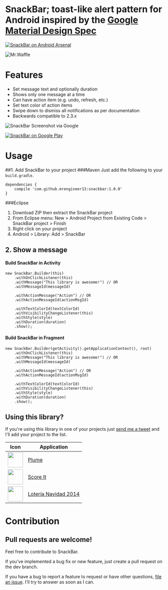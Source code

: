 # SnackBar; toast-like alert pattern for Android inspired by the [Google Material Design Spec](http://www.google.com/design/spec/components/snackbars-and-toasts.html)

[![SnackBar on Android Arsenal](https://img.shields.io/badge/Android%20Arsenal-SnackBar-brightgreen.svg?style=flat)](https://android-arsenal.com/details/1/869)

![Mr.Waffle](https://cloud.githubusercontent.com/assets/1573624/4054112/5f907220-2d88-11e4-9624-dd08fa49ac78.png)

# Features

* Set message text and optionally duration
* Shows only one message at a time
* Can have action item (e.g. undo, refresh, etc.)
* Set text color of action items
* Swipe down to dismiss all notifications as per documentation
* Backwards compatible to 2.3.x

![SnackBar Screenshot via Google](http://material-design.storage.googleapis.com/images/components-toasts-specs-spec_toast_03_1_large_mdpi.png)


[![SnackBar on Google Play](http://developer.android.com/images/brand/en_generic_rgb_wo_60.png)](https://play.google.com/store/apps/details?id=com.mrengineer13.snackbar.sample)

# Usage
##1. Add SnackBar to your project
###Maven
Just add the following to your `build.gradle`.

    dependencies {
        compile 'com.github.mrengineer13:snackbar:1.0.0'
    }

###Eclipse
1. Download ZIP then extract the SnackBar project
1. From Eclipse menu: New > Android Project from Existing Code > SnackBar project > Finish
1. Right click on your project
1. Android > Library: Add > SnackBar

## 2. Show a message

#### Build SnackBar in Activity
    new SnackBar.Builder(this)
        .withOnClickListener(this)
        .withMessage("This library is awesome!") // OR
        .withMessageId(messageId)

        .withActionMessage("Action") // OR
        .withActionMessageId(actionMsgId)

        .withTextColorId(textColorId)
        .withVisibilityChangeListener(this)
        .withStyle(style)
        .withDuration(duration)
        .show();

#### Build SnackBar in Fragment
    new SnackBar.Builder(getActivity().getApplicationContext(), root)
        .withOnClickListener(this)
        .withMessage("This library is awesome!") // OR
        .withMessageId(messageId)

        .withActionMessage("Action") // OR
        .withActionMessageId(actionMsgId)

        .withTextColorId(textColorId)
        .withVisibilityChangeListener(this)
        .withStyle(style)
        .withDuration(duration)
        .show();

## Using this library?

If you're using this library in one of your projects just [send me a tweet](https://twitter.com/MrEngineer13) and I'll add your project to the list.

Icon | Application
------------ | -------------
<img src="https://lh4.ggpht.com/uADrrF0FMReNrt7ap_cI-057Zmsl6awZWhpjA0Eupe-HGou1-FFb1ECeta3ED4N1Mos=w300-rw" width="48" height="48" /> | [Plume]
<img src="https://lh6.ggpht.com/pTT1RebLeNJMH7pm9XgQtDWpm0azxOJ7dFYkZqAMT-QE1oi2OGor3qI1ZgiJze4uYvo=w300-rw" width="48" height="48" /> | [Score It]
<img src="https://lh5.ggpht.com/_r-p6eZOnWIPpu5B-jNHWeHBhT-2UC_OZxRFE-BapvdJLIBA2qrrSrOLm15SZsAC1X0=w300-rw" width="48" height="48" /> | [Lotería Navidad 2014]

# Contribution
## Pull requests are welcome!

Feel free to contribute to SnackBar.

If you've implemented a bug fix or new feature, just create a pull request on the dev branch.

If you have a bug to report a feature to request or have other questions, [file an issue](https://github.com/MrEngineer13/SnackBar/issues/new). I'll try to answer as soon as I can.

[Plume]:https://play.google.com/store/apps/details?id=com.levelup.touiteur
[Score It]:https://play.google.com/store/apps/details?id=com.sbgapps.scoreit
[Lotería Navidad 2014]:https://play.google.com/store/apps/details?id=com.moya.garcia.loterianavidad&hl=es